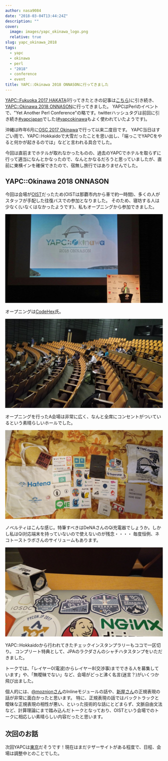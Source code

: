 ```yaml
---
author: nasa9084
date: "2018-03-04T13:44:24Z"
description: ""
cover:
  image: images/yapc_okinawa_logo.png
  relative: true
slug: yapc_okinawa_2018
tags:
  - yapc
  - okinawa
  - perl
  - "2018"
  - conference
  - event
title: YAPC::Okinawa 2018 ONNASONに行ってきました
---
```



[YAPC::Fukuoka 2017 HAKATA](https://yapcjapan.org/2017fukuoka/)(行ってきたときの記事は[こちら](/yapc_fukuoka_2017))に引き続き、[YAPC::Okinawa 2018 ONNASON](http://yapcjapan.org/2018okinawa/)に行ってきました。
YAPCはPerlのイベントで、"Yet Another Perl Conference"の略です。twitterハッシュタグは前回に引き続き[#yapcjapan](https://twitter.com/hashtag/yapcjapan)でした([#yapcokinawa](https://twitter.com/hashtag/yapcokinawa)もよく使われていたようです)。

沖縄は昨年6月に[OSC 2017 Okinawa](https://www.ospn.jp/osc2017-okinawa/)で行って以来二度目です。
YAPC当日はすごい雨で、YAPC::Hokkaidoで大雪だったことを思い出し、「端っこでYAPCをやると何かが起きるのでは」などと言われる具合でした。

今回は直前までホテルが取れなかったものの、過去のYAPCでホテルを取らずに行って適当になんとかなったので、なんとかなるだろうと思っていましたが、直前に東横インを確保できたので、宿無し旅行ではありませんでした。

## YAPC::Okinawa 2018 ONNASON
今回は会場が[OIST](https://www.oist.jp/ja)だったため(OISTは那覇市内から車で約一時間)、多くの人がスタッフが手配した往復バスでの参加となりました。
そのため、寝坊する人は少なく(いなくはなかったようです)、私もオープニングから参加できました。

![オープニング](images/DXUy35dVoAEkQne.jpg-large.jpg)

オープニングは[CodeHex](https://twitter.com/codehex)氏。

![A会場](images/DXUpGixUMAAOpZj.jpg)

オープニングを行ったA会場は非常に広く、なんと全席にコンセントがついているという素晴らしいホールでした。

![YAPC::Okinawaノベルティ](images/54633d19-4e99-459c-9c91-53227a76917b.jpg)

ノベルティはこんな感じ。特筆すべきはDeNAさんのQi充電器でしょうか。しかし私はQi対応端末を持っていないので使えないのが残念・・・・
毎度恒例、ネコトーストラボさんのサイリュームもあります。

![スタンプラリーフルコンプ！](images/DXVLQA5V4AIGsir.jpg)

YAPC::Hokkaidoから行われてきたチェックインスタンプラリーもココで一区切り。
コンプリート特典として、JPAのラクダさんのシャチハタスタンプをいただきました。

トークでは、「レイヤー0(電波)からレイヤー8(交渉事)までできる人を募集しています」や、「無曖昧でない」など、会場がどっと沸く名言(迷言？)がいくつか飛び出ました。

個人的には、[@moznionさん](https://twitter.com/moznion)のInlineモジュールの話や、[新屋さん](https://twitter.com/sinya8282)の正規表現の話が非常に面白かったと思います。
特に、正規表現の話ではバックトラックと曖昧な正規表現の相性が悪い、といった技術的な話にとどまらず、文脈自由文法など、計算理論にまで踏み込んだトークとなっており、OISTという会場でのトークに相応しい素晴らしい内容だったと思います。

## 次回のお話

次回YAPCは[東京](http://yapcjapan.org/2018tokyo/)だそうです！現在はまだテザーサイトがある程度で、日程、会場は調整中とのことでした。

